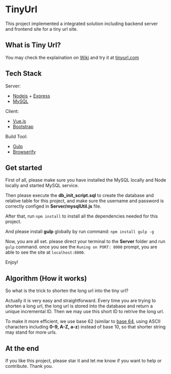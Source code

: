 # TinyUrl

This project implemented a integrated solution including backend server and frontend site for a tiny url site.

## What is Tiny Url?

You may check the explaination on [Wiki](https://en.wikipedia.org/wiki/TinyURL) and try it at [tinyurl.com](http://tinyurl.com/)

## Tech Stack

Server:
* [Nodejs](https://nodejs.org/) + [Express](http://expressjs.com/)
* [MySQL](https://www.mysql.com/)

Client:
* [Vue.js](https://vuejs.org/)
* [Bootstrap](http://getbootstrap.com/)

Build Tool:
* [Gulp](http://gulpjs.com/)
* [Browserify](http://browserify.org/)

## Get started

First of all, please make sure you have installed the MySQL locally and Node locally and started MySQL service.

Then please execute the **db_init_script.sql** to create the database and relative table for this project, and make sure the username and password is correctly configed in **Server/mysqlUtil.js** file.

After that, run `npm install` to install all the dependencies needed for this project.

And please install **gulp** globally by run command:
`npm install gulp -g`

Now, you are all set. please direct your terminal to the **Server** folder and run `gulp` command. once you see the `Runing on PORT: 8000` prompt, you are able to see the site at `localhost:8000`.

Enjoy!

## Algorithm (How it works)

So what is the trick to shorten the long url into the tiny url?

Actually it is very easy and straightforward. Every time you are trying to shorten a long url, the long url is stored into the database and return a unique incremental ID. Then we may use this short ID to retrive the long url.

To make it more efficient, we use base 62 (similar to [base 64](https://en.wikipedia.org/wiki/Base64), using ASCII characters including **0-9, A-Z, a-z**) instead of base 10, so that shorter string may stand for more urls.

## At the end

If you like this project, please star it and let me know if you want to help or contribute. Thank you.


